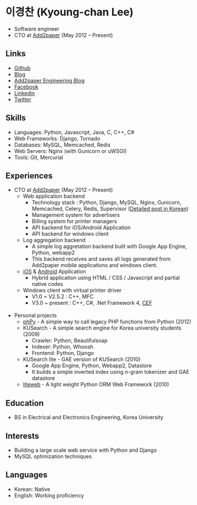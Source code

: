 # 이경찬 (Kyoung-chan Lee)

* Software engineer
* CTO at <a href="http://www.add2paper.com" target="_blank">Add2paper</a> (May 2012 – Present)

## Links

* <a href="https://github.com/leekchan/" target="_blank">Github</a>
* <a href="http://blog.leekchan.com/" target="_blank">Blog</a>
* <a href="http://add2paper.github.io/" target="_blank">Add2paper Engineering Blog</a>
* <a href="https://www.facebook.com/leekchan" target="_blank">Facebook</a>
* <a href="http://kr.linkedin.com/pub/kyoung-chan-lee/2a/499/34b" target="_blank">Linkedin</a>
* <a href="https://twitter.com/kyoungchanlee" target="_blank">Twitter</a>

## Skills
* Languages: Python, Javascript, Java, C, C++, C#
* Web Frameworks: Django, Tornado
* Databases: MySQL, Memcached, Redis
* Web Servers: Nginx (with Gunicorn or uWSGI)
* Tools: Git, Mercurial

## Experiences
* CTO at <a href="http://www.add2paper.com" target="_blank">Add2paper</a> (May 2012 – Present)
    * Web application backend 
        * Technology stack : Python, Django, MySQL, Nginx, Gunicorn, Memcached, Celery, Redis, Supervisor (<a href="http://add2paper.github.io/2013/04/17/Add2paper-Technology-Stack/" target="_blank">Detailed post in Korean</a>)
    	* Management system for advertisers
    	* Billing system for printer managers
    	* API backend for iOS/Android Application
    	* API backend for windows client
    * Log aggregation backend 
    	* A simple log aggretation backend built with Google App Engine, Python, webapp2
    	* This backend receives and saves all logs generated from Add2paper mobile applications and windows client.
    * <a href="http://www.add2paper.com/m_api/download/ios/" target="_blank">iOS</a> & <a href="http://www.add2paper.com/m_api/download/android/" target="_blank">Android</a> Application 
    	* Hybrid application using HTML / CSS / Javascript and partial native codes
    * Windows client with virtual printer driver 
    	* V1.0 ~ V2.5.2 : C++, MFC
    	* V3.0 ~ present : C++, C#, .Net Framework 4, <a href="https://code.google.com/p/chromiumembedded/" target="_blank">CEF</a>
<br /><br />
* Personal projects
	* <a href="https://github.com/leekchan/phPy" target="_blank">phPy</a> - A simple way to call legacy PHP functions from Python (2012)
	* KUSearch - A simple search engine for Korea university students (2009) 
		* Crawler: Python, Beautifulsoap
		* Indexer: Python, Whoosh
		* Frontend: Python, Django
	* KUSearch lite - GAE version of KUSearch (2010)
		* Google App Engine, Python, Webapp2, Datastore
		* It builds a simple inverted index using n-gram tokenizer and GAE datastore
	* <a href="https://code.google.com/p/liteweb-python-webframework/source/browse/#svn%2Ftrunk%2Fliteweb" target="_blank">liteweb</a> - A light weight Python ORM Web Framework (2010)

## Education
* BS in Electrical and Electronics Engineering, Korea University 



## Interests
* Building a large scale web service with Python and Django
* MySQL optimization techniques


## Languages
* Korean: Native
* English: Working proficiency